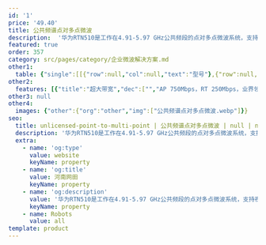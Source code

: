 ```yaml
---
id: '1'
price: '49.40'
title: 公共频谱点对多点微波
description:  '华为RTN510是工作在4.91-5.97 GHz公共频段的点对多点微波系统，支持视通(LOS)和非视通 (NLOS)传输，以及点对多点灵活组网，能够高效实现视频监控等海量信息化站点的站点业务回传，在油气田监控、园区互联和宽带覆盖等领域得到广泛应用。'
featured: true
order: 357
category: src/pages/category/企业微波解决方案.md
other1: 
  table: {"single":[[{"row":null,"col":null,"text":"型号"},{"row":null,"col":null,"text":"RTN510 AP（中心站）"},{"row":null,"col":null,"text":"RTN510 RT（远端站）"}],[{"row":null,"col":null,"text":"频率范围"},{"row":null,"col":"2","text":"5 GHz：4910 – 5970 MHz"}],[{"row":null,"col":null,"text":"波道间隔"},{"row":null,"col":"2","text":"10|20|40|80 MHz"}],[{"row":null,"col":null,"text":"RF 功能"},{"row":null,"col":"2","text":"GPS 同步\nDFS (动态频率选择)\nAM (自适应调制)"}],[{"row":null,"col":null,"text":"吞吐量"},{"row":null,"col":null,"text":"750 Mbps"},{"row":null,"col":null,"text":"250 Mbps"}],[{"row":null,"col":null,"text":"以太网业务端口"},{"row":null,"col":null,"text":"1*GE(o)，1* GE(e)，\n1*GE (PoE)"},{"row":null,"col":null,"text":"1*GE (PoE)"}],[{"row":null,"col":null,"text":"功耗"},{"row":null,"col":null,"text":"25 W （典型）"},{"row":null,"col":null,"text":"10 W （典型）"}],[{"row":null,"col":null,"text":"供电方式"},{"row":null,"col":"2","text":"AC/DC/PoE"}],[{"row":null,"col":null,"text":"防护级别"},{"row":null,"col":"2","text":"IP67"}],[{"row":null,"col":null,"text":"运行温度"},{"row":null,"col":"2","text":"-40°C ～ +60°C"}]]}
other2:
  features: [{"title":"超大带宽","dec":["","AP 750Mbps，RT 250Mbps，业界领先\n上下行带宽可配，适应视频回传、宽带接入、专线等各种场景",""]},{"title":"超强抗扰","dec":["","TDMA时隙精确控制，业务定发定收，\n解决多终端并发冲突",""]},{"title":"超强环境适应","dec":["","合金外壳，IP67超强防尘防浸泡，10KV防雷，防盐腐，适配-40 ℃ ~+60℃严苛环境",""]}]
other3: null
other4:
  images: {"other":{"org":"other","img":["公共频谱点对多点微波.webp"]}}
seo:
  title: unlicensed-point-to-multi-point | 公共频谱点对多点微波 | null | null | 企业微波解决方案 | 企业无线
  description: '华为RTN510是工作在4.91-5.97 GHz公共频段的点对多点微波系统，支持视通(LOS)和非视通 (NLOS)传输，以及点对多点灵活组网，能够高效实现视频监控等海量信息化站点的站点业务回传，在油气田监控、园区互联和宽带覆盖等领域得到广泛应用。'
  extra:
    - name: 'og:type'
      value: website
      keyName: property
    - name: 'og:title'
      value: 河南网田
      keyName: property
    - name: 'og:description'
      value: '华为RTN510是工作在4.91-5.97 GHz公共频段的点对多点微波系统，支持视通(LOS)和非视通 (NLOS)传输，以及点对多点灵活组网，能够高效实现视频监控等海量信息化站点的站点业务回传，在油气田监控、园区互联和宽带覆盖等领域得到广泛应用。'
      keyName: property
    - name: Robots
      value: all
template: product
---
```

